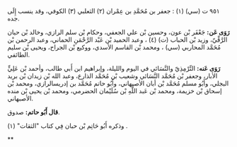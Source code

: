 ٩٥١ ت (سي) (١) : جعفر بن مُحَمَّدِ بن عِمْران (٢) الثعلبي (٣) الكوفي، وقد ينسب إِلَى جده.

**رَوَى عَن:** جَعْفَر بْن عون، وحسين بْن علي الجعفي، وحكام بْن سلم الرازي، وخالد بْن حيان الرَّقِّيّ، وزيد بْن الحباب (ت) (٤) ، وعبد الحميد بْن عَبْد الرَّحْمَنِ الحماني، وعبد الرحمن بْن مُحَمَّد المحاربي (سي) ، ومحمد بْن القاسم الأسدي، ووكيع بْن الجراح، ويحيى بْن سليم الطائفي.

**رَوَى عَنه:** التِّرْمِذِيّ والنَّسَائي في اليوم والليلة، وإبراهيم ابن أَبي طالب، وأحمد بْن عَلِيٍّ الأبار، وجعفر بْن مُحَمَّد النَّسَائي وشعيب بْن مُحَمَّد الذارع، وعبد الله بْن زيدان بْن بريد البجلي، وأَبُو مسلم مُحَمَّد بْن أبان الأصبهاني، وأَبُو حاتم مُحَمَّد بن إدريسالرازي، ومحمد بْن إسحاق بْن خزيمة، ومحمد بْن عَبد اللَّهِ بْن سُلَيْمان الحضرمي، ومحمد بْن يحيى بْن منده الأصبهاني.

**قال أَبُو حاتم:** صدوق.

وذكره أَبُو حَاتِم بْن حبان فِي كتاب "الثقات" (١) .

**